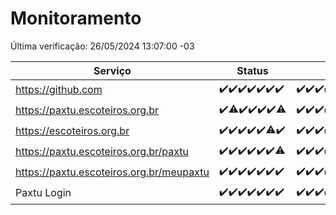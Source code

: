 # Monitoramento

Última verificação: 26/05/2024 13:07:00 -03

|Serviço|Status|Últimas 24h|
|---|---|---|
|https://github.com|<span title="2024-05-19: OK=24">✔️</span><span title="2024-05-20: OK=24">✔️</span><span title="2024-05-21: OK=24">✔️</span><span title="2024-05-22: OK=24">✔️</span><span title="2024-05-23: OK=24">✔️</span><span title="2024-05-24: OK=24">✔️</span><span title="2024-05-25: OK=16">✔️</span>|<span title="25/05/2024 13:07:00 -03 : 200">✔️</span><span title="25/05/2024 14:07:00 -03 : 200">✔️</span><span title="25/05/2024 15:07:00 -03 : 200">✔️</span><span title="25/05/2024 16:03:00 -03 : 200">✔️</span><span title="25/05/2024 17:06:00 -03 : 200">✔️</span><span title="25/05/2024 18:04:00 -03 : 200">✔️</span><span title="25/05/2024 19:04:00 -03 : 200">✔️</span><span title="25/05/2024 20:06:00 -03 : 200">✔️</span><span title="25/05/2024 21:35:00 -03 : 200">✔️</span><span title="25/05/2024 22:54:00 -03 : 200">✔️</span><span title="25/05/2024 23:24:00 -03 : 200">✔️</span><span title="26/05/2024 00:07:00 -03 : 200">✔️</span><span title="26/05/2024 01:08:00 -03 : 200">✔️</span><span title="26/05/2024 02:06:00 -03 : 200">✔️</span><span title="26/05/2024 03:08:00 -03 : 200">✔️</span><span title="26/05/2024 04:06:00 -03 : 200">✔️</span><span title="26/05/2024 05:08:00 -03 : 200">✔️</span><span title="26/05/2024 06:06:00 -03 : 200">✔️</span><span title="26/05/2024 07:07:00 -03 : 200">✔️</span><span title="26/05/2024 08:03:00 -03 : 200">✔️</span><span title="26/05/2024 09:10:00 -03 : 200">✔️</span><span title="26/05/2024 10:05:00 -03 : 200">✔️</span><span title="26/05/2024 11:04:00 -03 : 200">✔️</span><span title="26/05/2024 12:06:00 -03 : 200">✔️</span><span title="26/05/2024 13:07:00 -03 : 200">✔️</span>|
|https://paxtu.escoteiros.org.br|<span title="2024-05-19: OK=24">✔️</span><span title="2024-05-20: OK=23, Falhas=1">⚠️</span><span title="2024-05-21: OK=24">✔️</span><span title="2024-05-22: OK=24">✔️</span><span title="2024-05-23: OK=24">✔️</span><span title="2024-05-24: OK=24">✔️</span><span title="2024-05-25: OK=15, Falhas=1">⚠️</span>|<span title="25/05/2024 13:07:00 -03 : 200">✔️</span><span title="25/05/2024 14:07:00 -03 : 200">✔️</span><span title="25/05/2024 15:07:00 -03 : 200">✔️</span><span title="25/05/2024 16:03:00 -03 : 200">✔️</span><span title="25/05/2024 17:06:00 -03 : 200">✔️</span><span title="25/05/2024 18:04:00 -03 : 200">✔️</span><span title="25/05/2024 19:04:00 -03 : 200">✔️</span><span title="25/05/2024 20:06:00 -03 : 200">✔️</span><span title="25/05/2024 21:35:00 -03 : 200">✔️</span><span title="25/05/2024 22:54:00 -03 : 200">✔️</span><span title="25/05/2024 23:24:00 -03 : 200">✔️</span><span title="26/05/2024 00:07:00 -03 : 200">✔️</span><span title="26/05/2024 01:08:00 -03 : 200">✔️</span><span title="26/05/2024 02:06:00 -03 : 200">✔️</span><span title="26/05/2024 03:08:00 -03 : 200">✔️</span><span title="26/05/2024 04:06:00 -03 : 200">✔️</span><span title="26/05/2024 05:08:00 -03 : 200">✔️</span><span title="26/05/2024 06:06:00 -03 : 200">✔️</span><span title="26/05/2024 07:07:00 -03 : 200">✔️</span><span title="26/05/2024 08:03:00 -03 : 200">✔️</span><span title="26/05/2024 09:10:00 -03 : 200">✔️</span><span title="26/05/2024 10:05:00 -03 : 200">✔️</span><span title="26/05/2024 11:04:00 -03 : 200">✔️</span><span title="26/05/2024 12:06:00 -03 : 200">✔️</span><span title="26/05/2024 13:07:00 -03 : 200">✔️</span>|
|https://escoteiros.org.br|<span title="2024-05-19: OK=24">✔️</span><span title="2024-05-20: OK=24">✔️</span><span title="2024-05-21: OK=24">✔️</span><span title="2024-05-22: OK=24">✔️</span><span title="2024-05-23: OK=24">✔️</span><span title="2024-05-24: OK=23, Falhas=1">⚠️</span><span title="2024-05-25: OK=16">✔️</span>|<span title="25/05/2024 13:07:00 -03 : 200">✔️</span><span title="25/05/2024 14:07:00 -03 : 200">✔️</span><span title="25/05/2024 15:07:00 -03 : 200">✔️</span><span title="25/05/2024 16:03:00 -03 : 200">✔️</span><span title="25/05/2024 17:06:00 -03 : 200">✔️</span><span title="25/05/2024 18:04:00 -03 : 200">✔️</span><span title="25/05/2024 19:04:00 -03 : 200">✔️</span><span title="25/05/2024 20:06:00 -03 : 200">✔️</span><span title="25/05/2024 21:35:00 -03 : 200">✔️</span><span title="25/05/2024 22:54:00 -03 : 200">✔️</span><span title="25/05/2024 23:24:00 -03 : 200">✔️</span><span title="26/05/2024 00:07:00 -03 : 200">✔️</span><span title="26/05/2024 01:08:00 -03 : 200">✔️</span><span title="26/05/2024 02:06:00 -03 : 200">✔️</span><span title="26/05/2024 03:08:00 -03 : 200">✔️</span><span title="26/05/2024 04:06:00 -03 : 200">✔️</span><span title="26/05/2024 05:08:00 -03 : 200">✔️</span><span title="26/05/2024 06:06:00 -03 : 200">✔️</span><span title="26/05/2024 07:07:00 -03 : 0">❌</span><span title="26/05/2024 08:03:00 -03 : 200">✔️</span><span title="26/05/2024 09:10:00 -03 : 200">✔️</span><span title="26/05/2024 10:05:00 -03 : 200">✔️</span><span title="26/05/2024 11:04:00 -03 : 200">✔️</span><span title="26/05/2024 12:06:00 -03 : 200">✔️</span><span title="26/05/2024 13:07:00 -03 : 200">✔️</span>|
|https://paxtu.escoteiros.org.br/paxtu|<span title="2024-05-19: OK=24">✔️</span><span title="2024-05-20: OK=24">✔️</span><span title="2024-05-21: OK=24">✔️</span><span title="2024-05-22: OK=24">✔️</span><span title="2024-05-23: OK=24">✔️</span><span title="2024-05-24: OK=24">✔️</span><span title="2024-05-25: OK=15, Falhas=1">⚠️</span>|<span title="25/05/2024 13:07:00 -03 : 200">✔️</span><span title="25/05/2024 14:07:00 -03 : 200">✔️</span><span title="25/05/2024 15:07:00 -03 : 200">✔️</span><span title="25/05/2024 16:03:00 -03 : 200">✔️</span><span title="25/05/2024 17:06:00 -03 : 200">✔️</span><span title="25/05/2024 18:04:00 -03 : 200">✔️</span><span title="25/05/2024 19:04:00 -03 : 200">✔️</span><span title="25/05/2024 20:06:00 -03 : 200">✔️</span><span title="25/05/2024 21:35:00 -03 : 200">✔️</span><span title="25/05/2024 22:54:00 -03 : 200">✔️</span><span title="25/05/2024 23:24:00 -03 : 200">✔️</span><span title="26/05/2024 00:07:00 -03 : 200">✔️</span><span title="26/05/2024 01:08:00 -03 : 200">✔️</span><span title="26/05/2024 02:06:00 -03 : 200">✔️</span><span title="26/05/2024 03:08:00 -03 : 200">✔️</span><span title="26/05/2024 04:06:00 -03 : 200">✔️</span><span title="26/05/2024 05:08:00 -03 : 200">✔️</span><span title="26/05/2024 06:06:00 -03 : 200">✔️</span><span title="26/05/2024 07:07:00 -03 : 200">✔️</span><span title="26/05/2024 08:03:00 -03 : 200">✔️</span><span title="26/05/2024 09:11:00 -03 : 200">✔️</span><span title="26/05/2024 10:05:00 -03 : 200">✔️</span><span title="26/05/2024 11:04:00 -03 : 200">✔️</span><span title="26/05/2024 12:06:00 -03 : 200">✔️</span><span title="26/05/2024 13:07:00 -03 : 200">✔️</span>|
|https://paxtu.escoteiros.org.br/meupaxtu|<span title="2024-05-19: OK=24">✔️</span><span title="2024-05-20: OK=24">✔️</span><span title="2024-05-21: OK=24">✔️</span><span title="2024-05-22: OK=24">✔️</span><span title="2024-05-23: OK=24">✔️</span><span title="2024-05-24: OK=24">✔️</span><span title="2024-05-25: OK=16">✔️</span>|<span title="25/05/2024 13:07:00 -03 : 200">✔️</span><span title="25/05/2024 14:07:00 -03 : 200">✔️</span><span title="25/05/2024 15:07:00 -03 : 200">✔️</span><span title="25/05/2024 16:03:00 -03 : 200">✔️</span><span title="25/05/2024 17:06:00 -03 : 200">✔️</span><span title="25/05/2024 18:04:00 -03 : 200">✔️</span><span title="25/05/2024 19:04:00 -03 : 200">✔️</span><span title="25/05/2024 20:06:00 -03 : 200">✔️</span><span title="25/05/2024 21:35:00 -03 : 200">✔️</span><span title="25/05/2024 22:54:00 -03 : 200">✔️</span><span title="25/05/2024 23:24:00 -03 : 200">✔️</span><span title="26/05/2024 00:07:00 -03 : 200">✔️</span><span title="26/05/2024 01:08:00 -03 : 200">✔️</span><span title="26/05/2024 02:06:00 -03 : 200">✔️</span><span title="26/05/2024 03:08:00 -03 : 200">✔️</span><span title="26/05/2024 04:06:00 -03 : 200">✔️</span><span title="26/05/2024 05:08:00 -03 : 200">✔️</span><span title="26/05/2024 06:06:00 -03 : 200">✔️</span><span title="26/05/2024 07:07:00 -03 : 200">✔️</span><span title="26/05/2024 08:03:00 -03 : 200">✔️</span><span title="26/05/2024 09:11:00 -03 : 200">✔️</span><span title="26/05/2024 10:05:00 -03 : 200">✔️</span><span title="26/05/2024 11:04:00 -03 : 200">✔️</span><span title="26/05/2024 12:06:00 -03 : 200">✔️</span><span title="26/05/2024 13:07:00 -03 : 200">✔️</span>|
|Paxtu Login|<span title="2024-05-19: OK=24">✔️</span><span title="2024-05-20: OK=24">✔️</span><span title="2024-05-21: OK=24">✔️</span><span title="2024-05-22: OK=24">✔️</span><span title="2024-05-23: OK=24">✔️</span><span title="2024-05-24: OK=24">✔️</span><span title="2024-05-25: OK=16">✔️</span>|<span title="25/05/2024 13:07:00 -03 : 200">✔️</span><span title="25/05/2024 14:07:00 -03 : 200">✔️</span><span title="25/05/2024 15:07:00 -03 : 200">✔️</span><span title="25/05/2024 16:03:00 -03 : 200">✔️</span><span title="25/05/2024 17:06:00 -03 : 200">✔️</span><span title="25/05/2024 18:04:00 -03 : 200">✔️</span><span title="25/05/2024 19:04:00 -03 : 200">✔️</span><span title="25/05/2024 20:06:00 -03 : 200">✔️</span><span title="25/05/2024 21:35:00 -03 : 200">✔️</span><span title="25/05/2024 22:54:00 -03 : 200">✔️</span><span title="25/05/2024 23:24:00 -03 : 200">✔️</span><span title="26/05/2024 00:07:00 -03 : 200">✔️</span><span title="26/05/2024 01:08:00 -03 : 200">✔️</span><span title="26/05/2024 02:06:00 -03 : 200">✔️</span><span title="26/05/2024 03:08:00 -03 : 200">✔️</span><span title="26/05/2024 04:06:00 -03 : 200">✔️</span><span title="26/05/2024 05:08:00 -03 : 200">✔️</span><span title="26/05/2024 06:06:00 -03 : 200">✔️</span><span title="26/05/2024 07:07:00 -03 : 200">✔️</span><span title="26/05/2024 08:03:00 -03 : 200">✔️</span><span title="26/05/2024 09:11:00 -03 : 200">✔️</span><span title="26/05/2024 10:05:00 -03 : 200">✔️</span><span title="26/05/2024 11:04:00 -03 : 200">✔️</span><span title="26/05/2024 12:06:00 -03 : 200">✔️</span><span title="26/05/2024 13:07:00 -03 : 200">✔️</span>|
